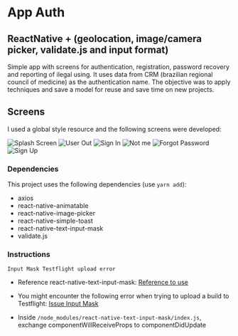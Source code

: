 # App Auth
## ReactNative + (geolocation, image/camera picker, validate.js and input format)

Simple app with screens for authentication, registration, password recovery and reporting of ilegal using. It uses data from CRM (brazilian regional council of medicine) as the authentication name.
The objective was to apply techniques and save a model for reuse and save time on new projects.

## Screens
I used a global style resource and the following screens were developed:

![Splash Screen](./public/images/screen/screenshot_splash.png "Splash Screen")
![User Out](./public/images/screen/screenshot_out.png "User Out")
![Sign In](./public/images/screen/screenshot_signin.png "Sign In")
![Not me](./public/images/screen/screenshot_notme.png "Not me")
![Forgot Password](./public/images/screen/screenshot_forgot.png "Forgot Password")
![Sign Up](./public/images/screen/screenshot_signup.png "Sign Up")


### Dependencies

This project uses the following dependencies (use `yarn add`):
- axios
- react-native-animatable
- react-native-image-picker
- react-native-simple-toast
- react-native-text-input-mask
- validate.js

### Instructions
`Input Mask Testflight upload error`

- Reference react-native-text-input-mask: 
[Reference to use](https://blog.cloudboost.io/text-input-mask-for-react-native-3c04e82843a6)
- You might encounter the following error when trying to upload a build to Testflight: [Issue Input Mask](https://github.com/react-native-community/react-native-text-input-mask/issues/22)

- Inside `/node_modules/react-native-text-input-mask/index.js`, exchange componentWillReceiveProps to componentDidUpdate

